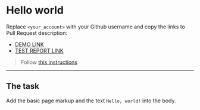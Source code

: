 # Hello world
Replace `<your_account>` with your Github username and copy the links to Pull Request description:
- [DEMO LINK](https://svyatoslav-victor.github.io/layout_hello-world/)
- [TEST REPORT LINK](https://svyatoslav-victor.github.io/layout_hello-world/report/html_report/)

> Follow [this instructions](https://github.com/mate-academy/layout_task-guideline#how-to-solve-the-layout-tasks-on-github)
___

## The task 
Add the basic page markup and the text `Hello, world!` into the body.
